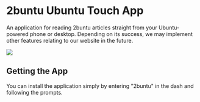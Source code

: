 # 2buntu Ubuntu Touch App

An application for reading 2buntu articles straight from your Ubuntu-powered phone or desktop. Depending on its success, we may implement other features relating to our website in the future.

![](http://i.stack.imgur.com/hRU67.jpg)

## Getting the App

You can install the application simply by entering "2buntu" in the dash and following the prompts.
